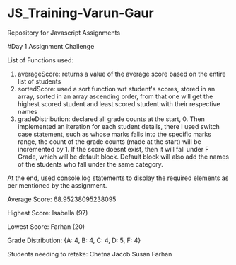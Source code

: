 # JS_Training-Varun-Gaur
Repository for Javascript Assignments

#Day 1 Assignment Challenge 

List of Functions used:
1. averageScore: returns a value of the average score based on the entire list of students
2. sortedScore: used a sort function wrt student's scores, stored in an array, sorted in an array ascending order, from that one will get the highest scored student and least scored student with their respective names
3. gradeDistribution: declared all grade counts at the start, 0. Then implemented an iteration for each student details, there I used switch case statement, such as whose marks falls into the specific marks range, the count of the grade counts (made at the start) will be incremented by 1. If the score doesnt exist, then it will fall under F Grade, which will be default block. Default block will also add the names of the students who fall under the same category.

At the end, used console.log statements to display the required elements as per mentioned by the assignment.

Average Score: 68.95238095238095

Highest Score: Isabella (97)

Lowest Score: Farhan (20)

Grade Distribution: {A: 4, B: 4, C: 4, D: 5, F: 4}

Students needing to retake: Chetna Jacob Susan Farhan
